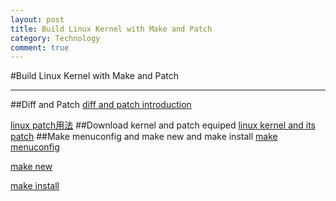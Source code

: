 ```yaml
---
layout: post
title: Build Linux Kernel with Make and Patch
category: Technology
comment: true
---
```




#Build Linux Kernel with Make and Patch
*** 
##Diff and Patch
[diff and patch introduction](http://blog.chinaunix.net/uid-11828817-id-2816825.html)

[linux patch用法](http://blog.csdn.net/wh_19910525/article/details/7515540)
##Download kernel and patch equiped
[linux kernel and its patch](http://blog.sina.com.cn/s/blog_476d8cf30100lpym.html)
##Make menuconfig and make new and make install
[make menuconfig](http://www.cnblogs.com/jack204/archive/2012/02/21/2361661.html)

[make new](http://blog.csdn.net/xumin330774233/article/details/40371603)

[make install](http://www.cnblogs.com/devil-91/archive/2012/07/23/2605568.html)